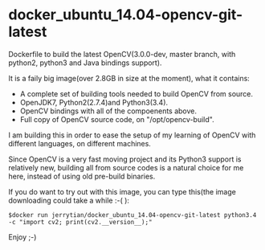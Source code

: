 # docker_ubuntu_14.04-opencv-git-latest
Dockerfile to build the latest OpenCV(3.0.0-dev, master branch, with python2, python3 and Java bindings support).

It is a faily big image(over 2.8GB in size at the moment), what it contains:

* A complete set of building tools needed to build OpenCV from source.
* OpenJDK7, Python2(2.7.4)and Python3(3.4).
* OpenCV bindings with all of the compoenents above. 
* Full copy of OpenCV source code, on "/opt/opencv-build".

I am building this in order to ease the setup of my learning of OpenCV with different
languages, on different machines. 

Since OpenCV is a very fast moving project and its Python3 support is relatively new, 
building all from source codes is a natural choice for me here, instead of using old
pre-build binaries.

If you do want to try out with this image, you can type this(the image downloading could take a while :-( ):

`$docker run jerrytian/docker_ubuntu_14.04-opencv-git-latest python3.4 -c "import cv2; print(cv2.__version__);"`

Enjoy ;-)
